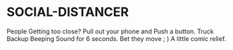 # SOCIAL-DISTANCER
People Getting too close? Pull out your phone and Push a button. Truck Backup Beeping Sound for 6 seconds. Bet they move ; ) A little comic relief.
